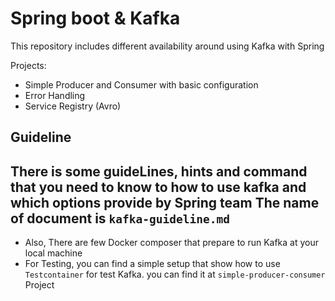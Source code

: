# Spring boot & Kafka

This repository includes different availability around using Kafka with Spring

Projects:
- Simple Producer and Consumer with basic configuration
- Error Handling
- Service Registry (Avro)

## Guideline
There is some guideLines, hints and command that you need to know to how to use kafka and which options provide by Spring team
The name of document is `kafka-guideline.md`
---
- Also, There are few Docker composer that prepare to run Kafka at your local machine
- For Testing, you can find a simple setup that show how to use `Testcontainer` for test Kafka. you can find it at `simple-producer-consumer` Project